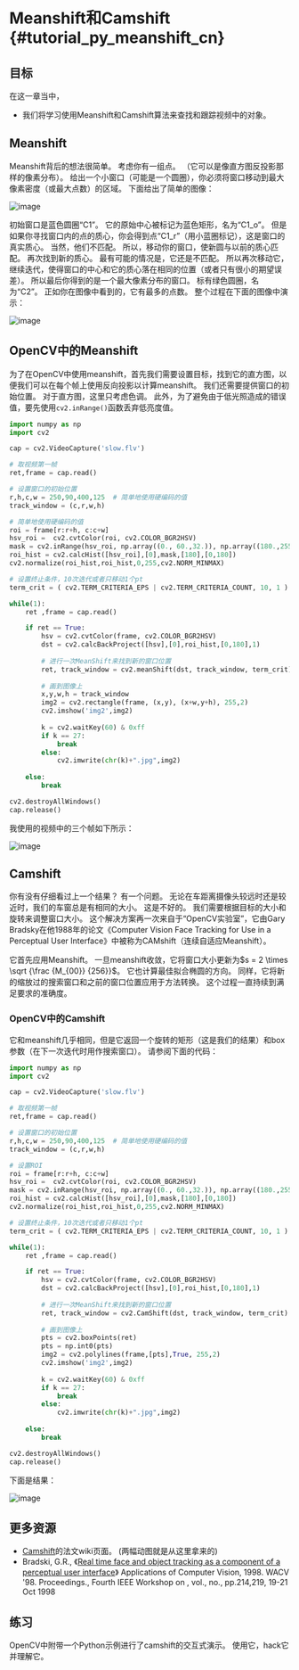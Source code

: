 # Meanshift和Camshift {#tutorial_py_meanshift_cn}

## 目标

在这一章当中，

- 我们将学习使用Meanshift和Camshift算法来查找和跟踪视频中的对象。

## Meanshift

Meanshift背后的想法很简单。 考虑你有一组点。 （它可以是像直方图反投影那样的像素分布）。 给出一个小窗口（可能是一个圆圈），你必须将窗口移动到最大像素密度（或最大点数）的区域。 下面给出了简单的图像：

![image](images/meanshift_basics.jpg)

初始窗口是蓝色圆圈“C1”。 它的原始中心被标记为蓝色矩形，名为“C1\_o”。 但是如果你寻找窗口内的点的质心，你会得到点“C1\_r”（用小蓝圈标记），这是窗口的真实质心。 当然，他们不匹配。 所以，移动你的窗口，使新圆与以前的质心匹配。 再次找到新的质心。 最有可能的情况是，它还是不匹配。 所以再次移动它，继续迭代，使得窗口的中心和它的质心落在相同的位置（或者只有很小的期望误差）。 所以最后你得到的是一个最大像素分布的窗口。 标有绿色圆圈，名为“C2”。 正如你在图像中看到的，它有最多的点数。 整个过程在下面的图像中演示：

![image](images/meanshift_face.gif)

## OpenCV中的Meanshift

为了在OpenCV中使用meanshift，首先我们需要设置目标，找到它的直方图，以便我们可以在每个帧上使用反向投影以计算meanshift。 我们还需要提供窗口的初始位置。 对于直方图，这里只考虑色调。 此外，为了避免由于低光照造成的错误值，要先使用`cv2.inRange()`函数丢弃低亮度值。

```python
import numpy as np
import cv2

cap = cv2.VideoCapture('slow.flv')

# 取视频第一帧
ret,frame = cap.read()

# 设置窗口的初始位置
r,h,c,w = 250,90,400,125  # 简单地使用硬编码的值
track_window = (c,r,w,h)

# 简单地使用硬编码的值
roi = frame[r:r+h, c:c+w]
hsv_roi =  cv2.cvtColor(roi, cv2.COLOR_BGR2HSV)
mask = cv2.inRange(hsv_roi, np.array((0., 60.,32.)), np.array((180.,255.,255.)))
roi_hist = cv2.calcHist([hsv_roi],[0],mask,[180],[0,180])
cv2.normalize(roi_hist,roi_hist,0,255,cv2.NORM_MINMAX)

# 设置终止条件，10次迭代或者只移动1个pt
term_crit = ( cv2.TERM_CRITERIA_EPS | cv2.TERM_CRITERIA_COUNT, 10, 1 )

while(1):
    ret ,frame = cap.read()

    if ret == True:
        hsv = cv2.cvtColor(frame, cv2.COLOR_BGR2HSV)
        dst = cv2.calcBackProject([hsv],[0],roi_hist,[0,180],1)
    
        # 进行一次MeanShift来找到新的窗口位置
        ret, track_window = cv2.meanShift(dst, track_window, term_crit)
    
        # 画到图像上
        x,y,w,h = track_window
        img2 = cv2.rectangle(frame, (x,y), (x+w,y+h), 255,2)
        cv2.imshow('img2',img2)
    
        k = cv2.waitKey(60) & 0xff
        if k == 27:
            break
        else:
            cv2.imwrite(chr(k)+".jpg",img2)
    
    else:
        break

cv2.destroyAllWindows()
cap.release()
```

我使用的视频中的三个帧如下所示：

![image](images/meanshift_result.jpg)

## Camshift

你有没有仔细看过上一个结果？ 有一个问题。 无论在车距离摄像头较远时还是较近时，我们的车窗总是有相同的大小。 这是不好的。 我们需要根据目标的大小和旋转来调整窗口大小。 这个解决方案再一次来自于“OpenCV实验室”，它由Gary Bradsky在他1988年的论文《Computer Vision Face Tracking for Use in a Perceptual User Interface》中被称为CAMshift（连续自适应Meanshift）。

它首先应用Meanshift。 一旦meanshift收敛，它将窗口大小更新为$s = 2 \times \sqrt {\frac {M_{00}} {256}}$。 它也计算最佳拟合椭圆的方向。 同样，它将新的缩放过的搜索窗口和之前的窗口位置应用于方法转换。 这个过程一直持续到满足要求的准确度。

### OpenCV中的Camshift

它和meanshift几乎相同，但是它返回一个旋转的矩形（这是我们的结果）和box参数（在下一次迭代时用作搜索窗口）。 请参阅下面的代码：

```python
import numpy as np
import cv2

cap = cv2.VideoCapture('slow.flv')

# 取视频第一帧
ret,frame = cap.read()

# 设置窗口的初始位置
r,h,c,w = 250,90,400,125  # 简单地使用硬编码的值
track_window = (c,r,w,h)

# 设置ROI
roi = frame[r:r+h, c:c+w]
hsv_roi =  cv2.cvtColor(roi, cv2.COLOR_BGR2HSV)
mask = cv2.inRange(hsv_roi, np.array((0., 60.,32.)), np.array((180.,255.,255.)))
roi_hist = cv2.calcHist([hsv_roi],[0],mask,[180],[0,180])
cv2.normalize(roi_hist,roi_hist,0,255,cv2.NORM_MINMAX)

# 设置终止条件，10次迭代或者只移动1个pt
term_crit = ( cv2.TERM_CRITERIA_EPS | cv2.TERM_CRITERIA_COUNT, 10, 1 )

while(1):
    ret ,frame = cap.read()

    if ret == True:
        hsv = cv2.cvtColor(frame, cv2.COLOR_BGR2HSV)
        dst = cv2.calcBackProject([hsv],[0],roi_hist,[0,180],1)
    
        # 进行一次MeanShift来找到新的窗口位置
        ret, track_window = cv2.CamShift(dst, track_window, term_crit)
    
        # 画到图像上
        pts = cv2.boxPoints(ret)
        pts = np.int0(pts)
        img2 = cv2.polylines(frame,[pts],True, 255,2)
        cv2.imshow('img2',img2)
    
        k = cv2.waitKey(60) & 0xff
        if k == 27:
            break
        else:
            cv2.imwrite(chr(k)+".jpg",img2)
    
    else:
        break

cv2.destroyAllWindows()
cap.release()
```

下面是结果：

![image](images/camshift_result.jpg)

## 更多资源

-  [Camshift](http://fr.wikipedia.org/wiki/Camshift)的法文wiki页面。 (两幅动图就是从这里拿来的)
-  Bradski, G.R., 《[Real time face and object tracking as a component of a perceptual user interface](http://ieeexplore.ieee.org/iel4/5940/15812/00732882.pdf)》 Applications of Computer Vision, 1998. WACV '98. Proceedings., Fourth IEEE Workshop on , vol., no., pp.214,219, 19-21 Oct 1998

## 练习

OpenCV中附带一个Python示例进行了camshift的交互式演示。 使用它，hack它并理解它。
